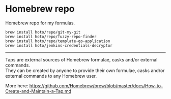 # Homebrew repo

Homebrew repo for my formulas.

    brew install hoto/repo/git-my-git
    brew install hoto/repo/fuzzy-repo-finder
    brew install hoto/repo/template-go-application
    brew install hoto/jenkins-credentials-decryptor
    
---

Taps are external sources of Homebrew formulae, casks and/or external commands.  
They can be created by anyone to provide their own formulae, casks and/or external commands to any Homebrew user.

More here: https://github.com/Homebrew/brew/blob/master/docs/How-to-Create-and-Maintain-a-Tap.md
